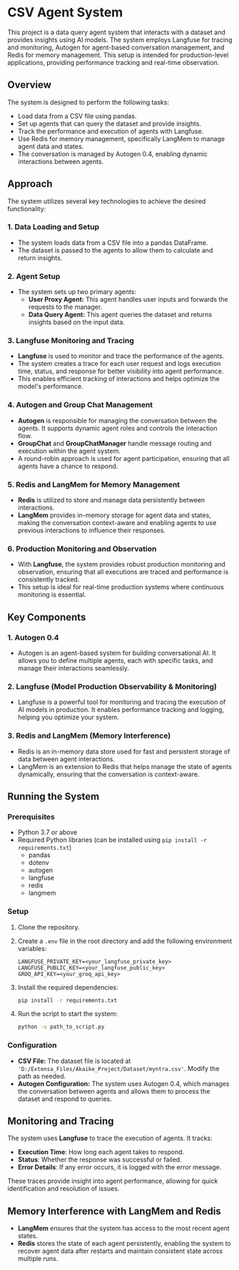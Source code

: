 # CSV Agent System

This project is a data query agent system that interacts with a dataset and provides insights using AI models. The system employs Langfuse for tracing and monitoring, Autogen for agent-based conversation management, and Redis for memory management. This setup is intended for production-level applications, providing performance tracking and real-time observation.

## Overview

The system is designed to perform the following tasks:

- Load data from a CSV file using pandas.
- Set up agents that can query the dataset and provide insights.
- Track the performance and execution of agents with Langfuse.
- Use Redis for memory management, specifically LangMem to manage agent data and states.
- The conversation is managed by Autogen 0.4, enabling dynamic interactions between agents.

## Approach

The system utilizes several key technologies to achieve the desired functionality:

### 1. **Data Loading and Setup**
- The system loads data from a CSV file into a pandas DataFrame. 
- The dataset is passed to the agents to allow them to calculate and return insights.
  
### 2. **Agent Setup**
- The system sets up two primary agents:
  - **User Proxy Agent:** This agent handles user inputs and forwards the requests to the manager.
  - **Data Query Agent:** This agent queries the dataset and returns insights based on the input data.

### 3. **Langfuse Monitoring and Tracing**
- **Langfuse** is used to monitor and trace the performance of the agents.
- The system creates a trace for each user request and logs execution time, status, and response for better visibility into agent performance.
- This enables efficient tracking of interactions and helps optimize the model's performance.

### 4. **Autogen and Group Chat Management**
- **Autogen** is responsible for managing the conversation between the agents. It supports dynamic agent roles and controls the interaction flow.
- **GroupChat** and **GroupChatManager** handle message routing and execution within the agent system.
- A round-robin approach is used for agent participation, ensuring that all agents have a chance to respond.

### 5. **Redis and LangMem for Memory Management**
- **Redis** is utilized to store and manage data persistently between interactions.
- **LangMem** provides in-memory storage for agent data and states, making the conversation context-aware and enabling agents to use previous interactions to influence their responses.

### 6. **Production Monitoring and Observation**
- With **Langfuse**, the system provides robust production monitoring and observation, ensuring that all executions are traced and performance is consistently tracked.
- This setup is ideal for real-time production systems where continuous monitoring is essential.

## Key Components

### 1. **Autogen 0.4**
- Autogen is an agent-based system for building conversational AI. It allows you to define multiple agents, each with specific tasks, and manage their interactions seamlessly.

### 2. **Langfuse (Model Production Observability & Monitoring)**
- Langfuse is a powerful tool for monitoring and tracing the execution of AI models in production. It enables performance tracking and logging, helping you optimize your system.

### 3. **Redis and LangMem (Memory Interference)**
- Redis is an in-memory data store used for fast and persistent storage of data between agent interactions.
- LangMem is an extension to Redis that helps manage the state of agents dynamically, ensuring that the conversation is context-aware.

## Running the System

### Prerequisites

- Python 3.7 or above
- Required Python libraries (can be installed using `pip install -r requirements.txt`)
  - pandas
  - dotenv
  - autogen
  - langfuse
  - redis
  - langmem

### Setup

1. Clone the repository.
2. Create a `.env` file in the root directory and add the following environment variables:
    ```env
    LANGFUSE_PRIVATE_KEY=<your_langfuse_private_key>
    LANGFUSE_PUBLIC_KEY=<your_langfuse_public_key>
    GROQ_API_KEY=<your_groq_api_key>
    ```

3. Install the required dependencies:
    ```bash
    pip install -r requirements.txt
    ```

4. Run the script to start the system:
    ```bash
    python -u path_to_script.py
    ```

### Configuration

- **CSV File:** The dataset file is located at `'D:/Extensa_Files/Akaike_Project/Dataset/myntra.csv'`. Modify the path as needed.
- **Autogen Configuration:** The system uses Autogen 0.4, which manages the conversation between agents and allows them to process the dataset and respond to queries.

## Monitoring and Tracing

The system uses **Langfuse** to trace the execution of agents. It tracks:
- **Execution Time**: How long each agent takes to respond.
- **Status**: Whether the response was successful or failed.
- **Error Details**: If any error occurs, it is logged with the error message.

These traces provide insight into agent performance, allowing for quick identification and resolution of issues.

## Memory Interference with LangMem and Redis

- **LangMem** ensures that the system has access to the most recent agent states.
- **Redis** stores the state of each agent persistently, enabling the system to recover agent data after restarts and maintain consistent state across multiple runs.

